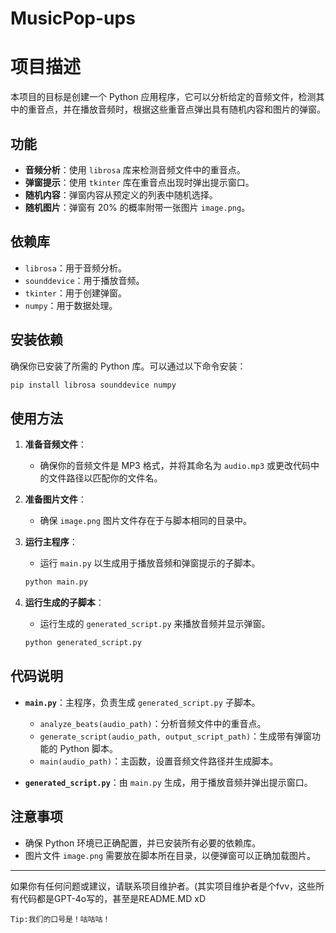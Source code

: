 # MusicPop-ups

# 项目描述

本项目的目标是创建一个 Python 应用程序，它可以分析给定的音频文件，检测其中的重音点，并在播放音频时，根据这些重音点弹出具有随机内容和图片的弹窗。

## 功能

- **音频分析**：使用 `librosa` 库来检测音频文件中的重音点。
- **弹窗提示**：使用 `tkinter` 库在重音点出现时弹出提示窗口。
- **随机内容**：弹窗内容从预定义的列表中随机选择。
- **随机图片**：弹窗有 20% 的概率附带一张图片 `image.png`。

## 依赖库

- `librosa`：用于音频分析。
- `sounddevice`：用于播放音频。
- `tkinter`：用于创建弹窗。
- `numpy`：用于数据处理。

## 安装依赖

确保你已安装了所需的 Python 库。可以通过以下命令安装：

```bash
pip install librosa sounddevice numpy
```

## 使用方法

1. **准备音频文件**：
   - 确保你的音频文件是 MP3 格式，并将其命名为 `audio.mp3` 或更改代码中的文件路径以匹配你的文件名。

2. **准备图片文件**：
   - 确保 `image.png` 图片文件存在于与脚本相同的目录中。

3. **运行主程序**：
   - 运行 `main.py` 以生成用于播放音频和弹窗提示的子脚本。

   ```bash
   python main.py
   ```

4. **运行生成的子脚本**：
   - 运行生成的 `generated_script.py` 来播放音频并显示弹窗。

   ```bash
   python generated_script.py
   ```

## 代码说明

- **`main.py`**：主程序，负责生成 `generated_script.py` 子脚本。
  - `analyze_beats(audio_path)`：分析音频文件中的重音点。
  - `generate_script(audio_path, output_script_path)`：生成带有弹窗功能的 Python 脚本。
  - `main(audio_path)`：主函数，设置音频文件路径并生成脚本。

- **`generated_script.py`**：由 `main.py` 生成，用于播放音频并弹出提示窗口。

## 注意事项

- 确保 Python 环境已正确配置，并已安装所有必要的依赖库。
- 图片文件 `image.png` 需要放在脚本所在目录，以便弹窗可以正确加载图片。
---

如果你有任何问题或建议，请联系项目维护者。(其实项目维护者是个fvv，这些所有代码都是GPT-4o写的，甚至是README.MD xD

    Tip:我们的口号是！咕咕咕！


